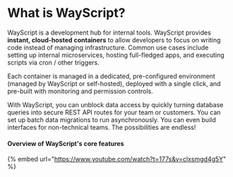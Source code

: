 # What is WayScript?

WayScript is a development hub for internal tools. WayScript provides **instant, cloud-hosted containers** to allow developers to focus on writing code instead of managing infrastructure. Common use cases include setting up internal microservices, hosting full-fledged apps, and executing scripts via cron / other triggers.‌

Each container is managed in a dedicated, pre-configured environment (managed by WayScript or self-hosted), deployed with a single click, and pre-built with monitoring and permission controls.&#x20;

With WayScript, you can unblock data access by quickly turning database queries into secure REST API routes for your team or customers. You can set up batch data migrations to run asynchronously. You can even build interfaces for non-technical teams. The possibilities are endless!

#### Overview of WayScript's core features

{% embed url="https://www.youtube.com/watch?t=177s&v=clxsmgd4g5Y" %}
